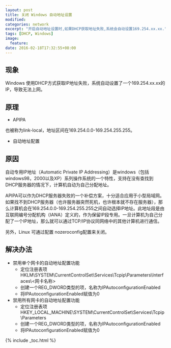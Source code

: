 ```yaml
---
layout: post
title: 关闭 Windows 自动地址设置
modified:
categories: network
excerpt: "开启自动地址设置时,如果DHCP获取地址失败,系统会自动设置169.254.xx.xx."
tags: [DHCP, Windows]
image:
  feature:
date: 2016-02-18T17:32:55+08:00
---
```


## 现象

Windows 使用DHCP方式获取IP地址失败，系统自动设置了一个169.254.xx.xx的IP，导致无法上网。
  
## 原理
  
* APIPA
  
也被称为link-local，地址区间在169.254.0.0-169.254.255.255。
    
* 自动地址配置
  
## 原因
    
  自动专用IP地址（Automatic Private IP Addressing）是windows（包括windows98，2000以及XP）系列操作系统的一个特性，支持在没有查找到DHCP服务器的情况下，计算机自动为自己分配地址。
  
  APIPA可以作为DHCP服务器失败的一个补偿方案，十分适合应用于小型局域网。如果找不到DHCP服务器（也许服务器突然死机，也许根本就不存在服务器），那么计算机会在169.254.0.0-169.254.255.255之间自动选择IP地址。此地址段是由互联网编号分配机构（IANA）定义的，作为保留IP段专用。一旦计算机为自己分配了一个IP地址，那么就可以通过TCP/IP协议同网络中的其他计算机进行通信。
  
  另外，Linux 可通过配置 nozeroconfig配置来关闭。
  
## 解决办法
  
  * 禁用单个网卡的自动地址配置功能
    * 定位注册表项HKLM\SYSTEM\CurrentControlSet\Services\Tcpip\Parameters\Interfaces\\<网卡名称>
    * 创建一个REG_DWORD类型的项，名称为IPAutoconfigurationEnabled
    * 将IPAutoconfigurationEnabled赋值为0
  * 禁用所有网卡的自动地址配置功能
    * 定位注册表项HKEY_LOCAL_MACHINE\SYSTEM\CurrentControlSet\Services\Tcpip\Parameters
    * 创建一个REG_DWORD类型的项，名称为IPAutoconfigurationEnabled
    * 将IPAutoconfigurationEnabled赋值为0 
    
    
{% include _toc.html %}


